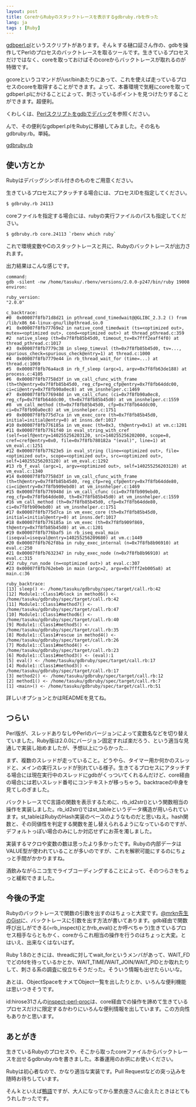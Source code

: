 ```yaml
---
layout: post
title: CoreからRubyのスタックトレースを表示するgdbruby.rbを作った
lang: ja
tags : [Ruby]
---
```

[gdbperl.pl](https://github.com/ahiguti/gdbperl)というスクリプトがあります。そんｋする樋口証さん作の、gdbを操作してPerlのプロセスのバックトレースを取るツールです。生きているプロセスだけではなく、coreを取っておけばそのcoreからバックトレースが取れるのが特徴です。

gcoreというコマンドが/usr/binあたりにあって、これを使えば走っているプロセスのcoreを取得することができます。よって、本番環境で気軽にcoreを取ってgdbperl.plにかけることによって、刺さっているポイントを見つけたりすることができます。超便利。

くわしくは、[Perlスクリプトをgdbでデバッグ](http://www.slideshare.net/akirahiguchi/gdbperl)を参照ください。

んで、その便利なgdbperl.plをRubyに移植してみました。その名もgdbruby.rb。単純。

[gdbruby.rb](https://github.com/gunyarakun/gdbruby)

## 使い方とか

Rubyはデバッグシンボル付きのものをご用意ください。

生きているプロセスにアタッチする場合には、プロセスIDを指定してください。

```sh
$ gdbruby.rb 24113
```

coreファイルを指定する場合には、rubyの実行ファイルのパスも指定してください。

```sh
$ gdbruby.rb core.24113 `rbenv which ruby`
```

これで環境変数やCのスタックトレースと共に、Rubyのバックトレースが出力されます。

出力結果はこんな感じです。

```
command:
gdb -silent -nw /home/tasuku/.rbenv/versions/2.0.0-p247/bin/ruby 19008
environ:

ruby_version:
"2.0.0"

c_backtrace:
#0  0x00007f8fb71d8d21 in pthread_cond_timedwait@@GLIBC_2.3.2 () from /lib/x86_64-linux-gnu/libpthread.so.0
#1  0x00007f8fb77769e2 in native_cond_timedwait (ts=<optimized out>, mutex=<optimized out>, cond=<optimized out>) at thread_pthread.c:359
#2  native_sleep (th=0x7f8fb85b45d0, timeout_tv=0x7fff2eaff4f0) at thread_pthread.c:1017
#3  0x00007f8fb7779c38 in sleep_timeval (th=0x7f8fb85b45d0, tv=..., spurious_check=spurious_check@entry=1) at thread.c:1000
#4  0x00007f8fb7779e44 in rb_thread_wait_for (time=...) at thread.c:1069
#5  0x00007f8fb76a4ac8 in rb_f_sleep (argc=1, argv=0x7f8fb63de188) at process.c:4105
#6  0x00007f8fb7758d3f in vm_call_cfunc_with_frame (th=th@entry=0x7f8fb85b45d0, reg_cfp=reg_cfp@entry=0x7f8fb64ddc00, ci=ci@entry=0x7f8fb90a0ec8) at vm_insnhelper.c:1469
#7  0x00007f8fb776948d in vm_call_cfunc (ci=0x7f8fb90a0ec8, reg_cfp=0x7f8fb64ddc00, th=0x7f8fb85b45d0) at vm_insnhelper.c:1559
#8  vm_call_method (th=0x7f8fb85b45d0, cfp=0x7f8fb64ddc00, ci=0x7f8fb90a0ec8) at vm_insnhelper.c:1751
#9  0x00007f8fb775d7ca in vm_exec_core (th=0x7f8fb85b45d0, initial=initial@entry=0) at insns.def:1017
#10 0x00007f8fb776185a in vm_exec (th=0x3, th@entry=0x1) at vm.c:1201
#11 0x00007f8fb7761f40 in eval_string_with_cref (self=self@entry=140255256203120, src=140255256202000, scope=8, cref=cref@entry=0x0, file=0x7f8fb780182a "(eval)", line=1) at vm_eval.c:1251
#12 0x00007f8fb77623e5 in eval_string (line=<optimized out>, file=<optimized out>, scope=<optimized out>, src=<optimized out>, self=140255256203120) at vm_eval.c:1292
#13 rb_f_eval (argc=1, argv=<optimized out>, self=140255256203120) at vm_eval.c:1340
#14 0x00007f8fb7758d3f in vm_call_cfunc_with_frame (th=th@entry=0x7f8fb85b45d0, reg_cfp=reg_cfp@entry=0x7f8fb64dde80, ci=ci@entry=0x7f8fb909ebd0) at vm_insnhelper.c:1469
#15 0x00007f8fb776948d in vm_call_cfunc (ci=0x7f8fb909ebd0, reg_cfp=0x7f8fb64dde80, th=0x7f8fb85b45d0) at vm_insnhelper.c:1559
#16 vm_call_method (th=0x7f8fb85b45d0, cfp=0x7f8fb64dde80, ci=0x7f8fb909ebd0) at vm_insnhelper.c:1751
#17 0x00007f8fb775d7ca in vm_exec_core (th=0x7f8fb85b45d0, initial=initial@entry=0) at insns.def:1017
#18 0x00007f8fb776185a in vm_exec (th=0x7f8fb909f869, th@entry=0x7f8fb85b45d0) at vm.c:1201
#19 0x00007f8fb776baf5 in rb_iseq_eval_main (iseqval=iseqval@entry=140255256209680) at vm.c:1449
#20 0x00007f8fb762f8ba in ruby_exec_internal (n=0x7f8fb8b96910) at eval.c:250
#21 0x00007f8fb7632347 in ruby_exec_node (n=0x7f8fb8b96910) at eval.c:315
#22 ruby_run_node (n=<optimized out>) at eval.c:307
#23 0x00007f8fb762ebeb in main (argc=2, argv=0x7fff2eb005a8) at main.c:36

ruby_backtrace:
[13] sleep() <- /home/tasuku/gdbruby/spec/target/call.rb:42
[12] Module1::Class1#block in method6() <- /home/tasuku/gdbruby/spec/target/call.rb:42
[11] Module1::Class1#method7() <- /home/tasuku/gdbruby/spec/target/call.rb:47
[10] Module1::Class1#method6() <- /home/tasuku/gdbruby/spec/target/call.rb:40
[9] Module1::Class1#method5() <- /home/tasuku/gdbruby/spec/target/call.rb:35
[8] Module1::Class1#rescue in method4() <- /home/tasuku/gdbruby/spec/target/call.rb:26
[7] Module1::Class1#method4() <- /home/tasuku/gdbruby/spec/target/call.rb:23
[6] Module1::Class1#method3() <- (eval):1
[5] eval() <- /home/tasuku/gdbruby/spec/target/call.rb:17
[4] Module1::Class1#method3() <- /home/tasuku/gdbruby/spec/target/call.rb:17
[3] method2() <- /home/tasuku/gdbruby/spec/target/call.rb:12
[2] method1() <- /home/tasuku/gdbruby/spec/target/call.rb:7
[1] <main>() <- /home/tasuku/gdbruby/spec/target/call.rb:51
```

詳しいオプションとかはREADMEを見てね。

## つらい

Perl版が、スレッドありなしやPerlのバージョンによって変数名などを切り替えていました。Ruby版は2.0.0にバージョン固定すれば楽だろう、という適当な見通しで実装し始めましたが、予想以上につらかった…

まず、複数のスレッドが走っていること。どうやら、タイマー用か何かのスレッドと、メインの実行スレッドが別れている様子。生きてるプロセスにアタッチする場合には現在実行中のスレッドにgdbがくっついてくれるんだけど、core経由の場合には若いスレッド番号にコンテキストが移っちゃう。backtraceの中身を見てしのぎました。

バックトレースでC言語の関数を表示するために、rb\_id2str()という関数相当の操作を実装しました。rb\_id2str()ではst\_tableというデータ構造が用いられています。st\_tableはRubyのHash実装のベースのようなものだと思いねえ。hash関数と、その同値性を判定する関数を差し替えられるようになっているのですが、デフォルトっぽい場合のみにしか対応せずにお茶を濁しました。

実装するマクロや変数の数は思ったより多かったです。Rubyの内部データはVALUE型が使われていることが多いのですが、これを解釈可能にするのにちょっと手間がかかりますね。

酒飲みながらニコ生でライブコーディングすることによって、そのつらさをちょっと緩和できました。

## 今後の予定

Rubyのバックトレースで関数の引数を出すのはちょっと大変です。[@mrkn先生のGist](https://gist.github.com/mrkn/6761630)に、バックトレースに引数を出す方法が書いてあります。gdb経由で関数呼び出しができる(=rb\_inspect()とかrb\_eval()とか呼べちゃう)生きているプロセス相手ならともかく、coreからこれ相当の操作を行うのはちょっと大変。とはいえ、出来なくはないはず。

Ruby 1.8のときには、threadに対してwait\_forというメンバがあって、WAIT\_FDでどのfdを待っているかとか、WAIT\_TIME/WAIT\_JOIN/WAIT\_PIDとか取れたりして、刺さる系の調査に役立ちそうだった。そういう情報も出せたらいいな。

あとは、ObjectSpaceをナメてObject一覧を出したりとか、いろんな便利機能は思いつきそうです。

id:hirose31さんの[inspect-perl-proc](http://d.hatena.ne.jp/hirose31/20130924/1380000414)は、core経由での操作を諦めて生きているプロセスだけに限定するかわりにいろんな便利情報を出しています。この方向性もありかと思います。

## あとがき

生きているRubyのプロセスや、そこから取ったcoreファイルからバックトレースを出せるgdbruby.rbを書きました。本番運用のお供にお使いください。

Rubyは初心者なので、かなり適当な実装です。Pull Requestなどの突っ込みを随時お待ちしています。

そんｋといえば[鴨語](http://www.frill.org/mtb/tmp/maria.txt)ですが、大人になってから里衣座さんに会えたときはとてもうれしかったです。
